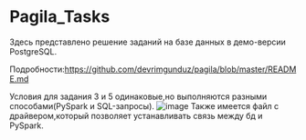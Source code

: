 # Pagila_Tasks
Здесь представлено решение заданий на базе данных в демо-версии PostgreSQL.

Подробности:https://github.com/devrimgunduz/pagila/blob/master/README.md

Условия для задания 3 и 5 одинаковые,но выполняются разными способами(PySpark и SQL-запросы).
![image](https://github.com/KaiserYury2004/Pagila_Tasks/assets/129221692/74a47b31-7f58-45b8-9f22-49e6a19ff343)
Также имеется файл с драйвером,который позволяет устанавливать связь между бд и PySpark.
